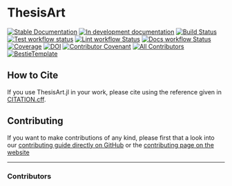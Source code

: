 # ThesisArt

[![Stable Documentation](https://img.shields.io/badge/docs-stable-blue.svg)](https://s-ccs.github.io/ThesisArt.jl/stable)
[![In development documentation](https://img.shields.io/badge/docs-dev-blue.svg)](https://s-ccs.github.io/ThesisArt.jl/dev)
[![Build Status](https://github.com/s-ccs/ThesisArt.jl/workflows/Test/badge.svg)](https://github.com/s-ccs/ThesisArt.jl/actions)
[![Test workflow status](https://github.com/s-ccs/ThesisArt.jl/actions/workflows/Test.yml/badge.svg?branch=main)](https://github.com/s-ccs/ThesisArt.jl/actions/workflows/Test.yml?query=branch%3Amain)
[![Lint workflow Status](https://github.com/s-ccs/ThesisArt.jl/actions/workflows/Lint.yml/badge.svg?branch=main)](https://github.com/s-ccs/ThesisArt.jl/actions/workflows/Lint.yml?query=branch%3Amain)
[![Docs workflow Status](https://github.com/s-ccs/ThesisArt.jl/actions/workflows/Docs.yml/badge.svg?branch=main)](https://github.com/s-ccs/ThesisArt.jl/actions/workflows/Docs.yml?query=branch%3Amain)
[![Coverage](https://codecov.io/gh/s-ccs/ThesisArt.jl/branch/main/graph/badge.svg)](https://codecov.io/gh/s-ccs/ThesisArt.jl)
[![DOI](https://zenodo.org/badge/DOI/FIXME)](https://doi.org/FIXME)
[![Contributor Covenant](https://img.shields.io/badge/Contributor%20Covenant-2.1-4baaaa.svg)](CODE_OF_CONDUCT.md)
[![All Contributors](https://img.shields.io/github/all-contributors/s-ccs/ThesisArt.jl?labelColor=5e1ec7&color=c0ffee&style=flat-square)](#contributors)
[![BestieTemplate](https://img.shields.io/endpoint?url=https://raw.githubusercontent.com/JuliaBesties/BestieTemplate.jl/main/docs/src/assets/badge.json)](https://github.com/JuliaBesties/BestieTemplate.jl)

## How to Cite

If you use ThesisArt.jl in your work, please cite using the reference given in [CITATION.cff](https://github.com/s-ccs/ThesisArt.jl/blob/main/CITATION.cff).

## Contributing

If you want to make contributions of any kind, please first that a look into our [contributing guide directly on GitHub](docs/src/90-contributing.md) or the [contributing page on the website](https://s-ccs.github.io/ThesisArt.jl/dev/90-contributing/)

---

### Contributors

<!-- ALL-CONTRIBUTORS-LIST:START - Do not remove or modify this section -->
<!-- prettier-ignore-start -->
<!-- markdownlint-disable -->

<!-- markdownlint-restore -->
<!-- prettier-ignore-end -->

<!-- ALL-CONTRIBUTORS-LIST:END -->
